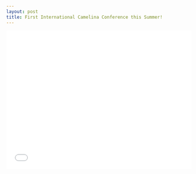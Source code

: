 ```yaml
---
layout: post
title: First International Camelina Conference this Summer!
---
```

<embed src="/assets/docs/ICC Flyer[1].pdf" width="500" height="375" 
 type="application/pdf">
